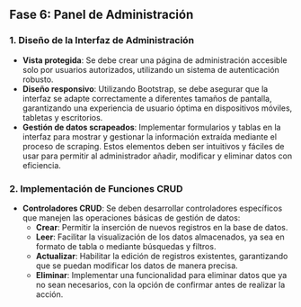 ## Fase 6: Panel de Administración

### 1. Diseño de la Interfaz de Administración
- **Vista protegida**: Se debe crear una página de administración accesible solo por usuarios autorizados, utilizando un sistema de autenticación robusto. 
- **Diseño responsivo**: Utilizando Bootstrap, se debe asegurar que la interfaz se adapte correctamente a diferentes tamaños de pantalla, garantizando una experiencia de usuario óptima en dispositivos móviles, tabletas y escritorios.
- **Gestión de datos scrapeados**: Implementar formularios y tablas en la interfaz para mostrar y gestionar la información extraída mediante el proceso de scraping. Estos elementos deben ser intuitivos y fáciles de usar para permitir al administrador añadir, modificar y eliminar datos con eficiencia.

### 2. Implementación de Funciones CRUD
- **Controladores CRUD**: Se deben desarrollar controladores específicos que manejen las operaciones básicas de gestión de datos:
  - **Crear**: Permitir la inserción de nuevos registros en la base de datos.
  - **Leer**: Facilitar la visualización de los datos almacenados, ya sea en formato de tabla o mediante búsquedas y filtros.
  - **Actualizar**: Habilitar la edición de registros existentes, garantizando que se puedan modificar los datos de manera precisa.
  - **Eliminar**: Implementar una funcionalidad para eliminar datos que ya no sean necesarios, con la opción de confirmar antes de realizar la acción.
